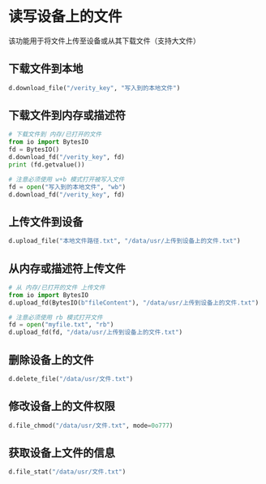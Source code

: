 # 读写设备上的文件

该功能用于将文件上传至设备或从其下载文件（支持大文件）

## 下载文件到本地

```python
d.download_file("/verity_key", "写入到的本地文件")
```

## 下载文件到内存或描述符

```python
# 下载文件到 内存/已打开的文件
from io import BytesIO
fd = BytesIO()
d.download_fd("/verity_key", fd)
print (fd.getvalue())

# 注意必须使用 w+b 模式打开被写入文件
fd = open("写入到的本地文件", "wb")
d.download_fd("/verity_key", fd)
```

## 上传文件到设备

```python
d.upload_file("本地文件路径.txt", "/data/usr/上传到设备上的文件.txt")
```

## 从内存或描述符上传文件

```python
# 从 内存/已打开的文件 上传文件
from io import BytesIO
d.upload_fd(BytesIO(b"fileContent"), "/data/usr/上传到设备上的文件.txt")

# 注意必须使用 rb 模式打开文件
fd = open("myfile.txt", "rb")
d.upload_fd(fd, "/data/usr/上传到设备上的文件.txt")
```

## 删除设备上的文件

```python
d.delete_file("/data/usr/文件.txt")
```

## 修改设备上的文件权限

```python
d.file_chmod("/data/usr/文件.txt", mode=0o777)
```

## 获取设备上文件的信息
```python
d.file_stat("/data/usr/文件.txt")
```
